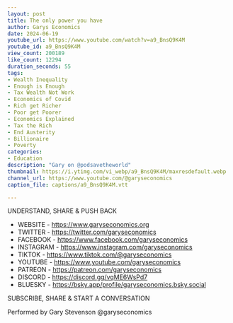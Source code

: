 ```yaml
---
layout: post
title: The only power you have
author: Garys Economics
date: 2024-06-19
youtube_url: https://www.youtube.com/watch?v=a9_BnsQ9K4M
youtube_id: a9_BnsQ9K4M
view_count: 200189
like_count: 12294
duration_seconds: 55
tags:
- Wealth Inequality
- Enough is Enough
- Tax Wealth Not Work
- Economics of Covid
- Rich get Richer
- Poor get Poorer
- Economics Explained
- Tax the Rich
- End Austerity
- Billionaire
- Poverty
categories:
- Education
description: "Gary on @podsavetheworld"
thumbnail: https://i.ytimg.com/vi_webp/a9_BnsQ9K4M/maxresdefault.webp
channel_url: https://www.youtube.com/@garyseconomics
caption_file: captions/a9_BnsQ9K4M.vtt

---
```


UNDERSTAND, SHARE & PUSH BACK

- WEBSITE - https://www.garyseconomics.org
- TWITTER  - https://twitter.com/garyseconomics
- FACEBOOK - https://www.facebook.com/garyseconomics
- INSTAGRAM  - https://www.instagram.com/garyseconomics
- TIKTOK - https://www.tiktok.com/@garyseconomics
- YOUTUBE -  https://www.youtube.com/garyseconomics
- PATREON - https://patreon.com/garyseconomics
- DISCORD - https://discord.gg/vqME6WsPd7
- BLUESKY - https://bsky.app/profile/garyseconomics.bsky.social

SUBSCRIBE, SHARE & START A CONVERSATION

Performed by Gary Stevenson
@garyseconomics
